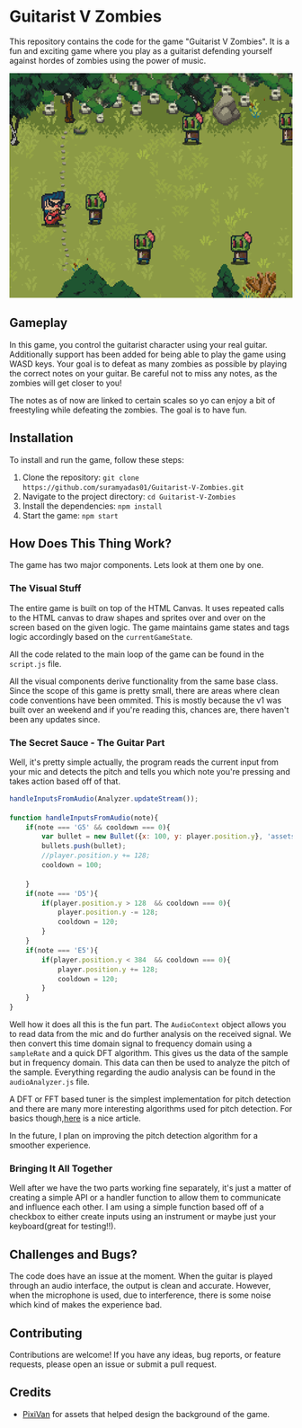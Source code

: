 # Guitarist V Zombies

This repository contains the code for the game "Guitarist V Zombies". It is a fun and exciting game where you play as a guitarist defending yourself against hordes of zombies using the power of music.

<div align=center>
<img height="400" src="assets/canvas.png" alt="Screenshot">
</div>


## Gameplay

In this game, you control the guitarist character using your real guitar. Additionally support has been added for being able to play the game using WASD keys. Your goal is to defeat as many zombies as possible by playing the correct notes on your guitar. Be careful not to miss any notes, as the zombies will get closer to you!

The notes as of now are linked to certain scales so yo can enjoy a bit of freestyling while defeating the zombies. The goal is to have fun.

## Installation

To install and run the game, follow these steps:

1. Clone the repository: `git clone https://github.com/suramyadas01/Guitarist-V-Zombies.git`
2. Navigate to the project directory: `cd Guitarist-V-Zombies`
3. Install the dependencies: `npm install`
4. Start the game: `npm start`


## How Does This Thing Work?
The game has two major components. Lets look at them one by one.

### The Visual Stuff
The entire game is built on top of the HTML Canvas. It uses repeated calls to the HTML canvas to draw shapes and sprites over and over on the screen based on the given logic. The game maintains game states and tags logic accordingly based on the ```currentGameState```.

All the code related to the main loop of the game can be found in the ```script.js``` file. 

All the visual components derive functionality from the same base class. Since the scope of this game is pretty small, there are areas where clean code conventions have been ommited. This is mostly because the v1 was built over an weekend and if you're reading this, chances are, there haven't been any updates since.

### The Secret Sauce - The Guitar Part
Well, it's pretty simple actually, the program reads the current input from your mic and detects the pitch and tells you which note you're pressing and takes action based off of that.

```javascript
handleInputsFromAudio(Analyzer.updateStream());

function handleInputsFromAudio(note){
    if(note === 'G5' && cooldown === 0){
        var bullet = new Bullet({x: 100, y: player.position.y}, 'assets/bullet.png');
        bullets.push(bullet);
        //player.position.y += 128;
        cooldown = 100;
        
    }
    if(note === 'D5'){
        if(player.position.y > 128  && cooldown === 0){
            player.position.y -= 128;
            cooldown = 120;
        }
    }
    if(note === 'E5'){
        if(player.position.y < 384  && cooldown === 0){
            player.position.y += 128;
            cooldown = 120;
        }
    }
}
```

Well how it does all this is the fun part. The ```AudioContext``` object allows you to read data from the mic and do further analysis on the received signal. We then convert this time domain signal to frequency domain using a ```sampleRate``` and a quick DFT algorithm. This gives us the data of the sample but in frequency domain. This data can then be used to analyze the pitch of the sample. Everything regarding the audio analysis can be found in the ```audioAnalyzer.js``` file.

A DFT or FFT based tuner is the simplest implementation for pitch detection and there are many more interesting algorithms used for pitch detection. For basics though,[here](https://www.chciken.com/digital/signal/processing/2020/05/13/guitar-tuner.html) is a nice article.

In the future, I plan on improving the pitch detection algorithm for a smoother experience. 

### Bringing It All Together
Well after we have the two parts working fine separately, it's just a matter of creating a simple API or a handler function to allow them to communicate and influence each other. I am using a simple function based off of a checkbox to either create inputs using an instrument or maybe just your keyboard(great for testing!!).

## Challenges and Bugs?
The code does have an issue at the moment. When the guitar is played through an audio interface, the output is clean and accurate. However, when the microphone is used, due to interference, there is some noise which kind of makes the experience bad. 

## Contributing

Contributions are welcome! If you have any ideas, bug reports, or feature requests, please open an issue or submit a pull request.

## Credits
* [PixiVan](https://pixivan.itch.io/) for assets that helped design the background of the game.